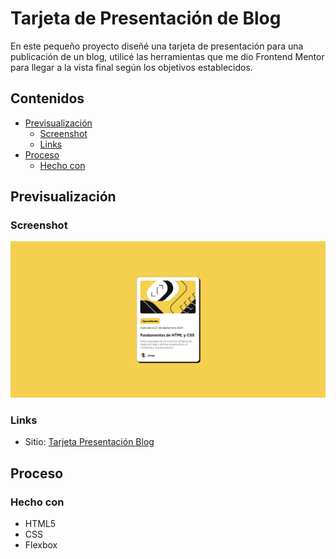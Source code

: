 # Tarjeta de Presentación de Blog

En este pequeño proyecto diseñé una tarjeta de presentación para una publicación de un blog, utilicé las herramientas que me dio Frontend Mentor para llegar a la vista final según los objetivos establecidos.

## Contenidos

- [Previsualización](#previsualización)
  - [Screenshot](#screenshot)
  - [Links](#links)
- [Proceso](#proceso)
  - [Hecho con](#hecho-con)
## Previsualización

### Screenshot

![](./assets/images/example.png)

### Links

- Sitio: [Tarjeta Presentación Blog](https://f-avalos.github.io/Tarjeta-Blog/)

## Proceso

### Hecho con

- HTML5
- CSS
- Flexbox